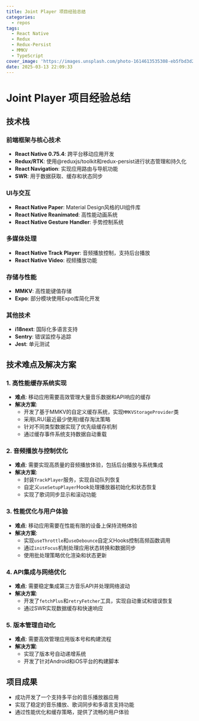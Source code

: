 ```yaml
---
title: Joint Player 项目经验总结
categories:
  - repos
tags:
  - React Native
  - Redux
  - Redux-Persist
  - MMKV
  - TypeScript
cover_image: 'https://images.unsplash.com/photo-1614613535308-eb5fbd3d2c17'
date: 2025-03-13 22:09:33
---
```


# Joint Player 项目经验总结

## 技术栈

### 前端框架与核心技术
- **React Native 0.75.4**: 跨平台移动应用开发
- **Redux/RTK**: 使用@reduxjs/toolkit和redux-persist进行状态管理和持久化
- **React Navigation**: 实现应用路由与导航功能
- **SWR**: 用于数据获取、缓存和状态同步

### UI与交互
- **React Native Paper**: Material Design风格的UI组件库
- **React Native Reanimated**: 高性能动画系统
- **React Native Gesture Handler**: 手势控制系统

### 多媒体处理
- **React Native Track Player**: 音频播放控制，支持后台播放
- **React Native Video**: 视频播放功能

### 存储与性能
- **MMKV**: 高性能键值存储
- **Expo**: 部分模块使用Expo库简化开发

### 其他技术
- **i18next**: 国际化多语言支持
- **Sentry**: 错误监控与追踪
- **Jest**: 单元测试

## 技术难点及解决方案

### 1. 高性能缓存系统实现
- **难点**: 移动应用需要高效管理大量音乐数据和API响应的缓存
- **解决方案**: 
  - 开发了基于MMKV的自定义缓存系统，实现`MMKVStorageProvider`类
  - 采用LRU(最近最少使用)缓存淘汰策略
  - 针对不同类型数据实现了优先级缓存机制
  - 通过缓存事件系统支持数据自动重载

### 2. 音频播放与控制优化
- **难点**: 需要实现高质量的音频播放体验，包括后台播放与系统集成
- **解决方案**:
  - 封装`TrackPlayer`服务，实现自动队列恢复
  - 自定义`useSetupPlayer`Hook处理播放器初始化和状态恢复
  - 实现了歌词同步显示和滚动功能

### 3. 性能优化与用户体验
- **难点**: 移动应用需要在性能有限的设备上保持流畅体验
- **解决方案**:
  - 实现`useThrottle`和`useDebounce`自定义Hooks控制高频函数调用
  - 通过`initFocus`机制处理应用状态转换和数据同步
  - 使用批处理策略优化渲染和状态更新

### 4. API集成与网络优化
- **难点**: 需要稳定集成第三方音乐API并处理网络波动
- **解决方案**:
  - 开发了`fetchPlus`和`retryFetcher`工具，实现自动重试和错误恢复
  - 通过SWR实现数据缓存和快速响应

### 5. 版本管理自动化
- **难点**: 需要高效管理应用版本号和构建流程
- **解决方案**:
  - 实现了版本号自动递增系统
  - 开发了针对Android和iOS平台的构建脚本

## 项目成果
- 成功开发了一个支持多平台的音乐播放器应用
- 实现了稳定的音乐播放、歌词同步和多语言支持功能
- 通过性能优化和缓存策略，提供了流畅的用户体验